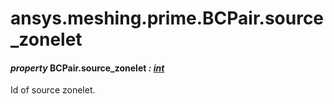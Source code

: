 # ansys.meshing.prime.BCPair.source_zonelet

#### *property* BCPair.source_zonelet *: [int](https://docs.python.org/3.11/library/functions.html#int)*

Id of source zonelet.

<!-- !! processed by numpydoc !! -->
